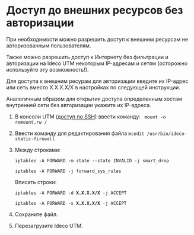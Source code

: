 # Доступ до внешних ресурсов без авторизации

При необходимости можно разрешить доступ к внешним ресурсам не авторизованным пользователям.

Также можно разрешить доступ к Интернету без фильтрации и авторизации на Ideco UTM некоторым IP-адресам и сетям (осторожно используйте эту возможность!).

Для доступа к внешним ресурам для авторизации введите их IP-адрес или сеть вместо X.X.X.X/X в настройках по следующей инструкции.

Аналогичным образом для открытия доступа определенным хостам внутренней сети без авторизации укажите их IP-адреса.

1. В консоли UTM ([доступ по SSH](../access-rules/admins/remote-ssh-access.md)) ввести команду: ` mount -o remount,rw /`
2. Ввести команду для редактирования файла  `mcedit /usr/bin/ideco-static-firewall`
3.  Между строками: &#x20;

    `iptables -A FORWARD -m state --state INVALID -j smart_drop`

    `iptables -A FORWARD -j forward_sys_rules`

    Вписать строки: &#x20;

    `iptables -A FORWARD -d `**`X.X.X.X/X`**` -j ACCEPT`

    `iptables -A FORWARD -s `**`X.X.X.X/X`**` -j ACCEPT`
4. Сохраните файл.
5. Перезагрузите Ideco UTM.
